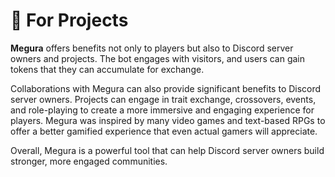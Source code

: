 # 🧵 For Projects

**Megura** offers benefits not only to players but also to Discord server owners and projects. The bot engages with visitors, and users can gain tokens that they can accumulate for exchange.

Collaborations with Megura can also provide significant benefits to Discord server owners. Projects can engage in trait exchange, crossovers, events, and role-playing to create a more immersive and engaging experience for players. Megura was inspired by many video games and text-based RPGs to offer a better gamified experience that even actual gamers will appreciate.

Overall, Megura is a powerful tool that can help Discord server owners build stronger, more engaged communities.
